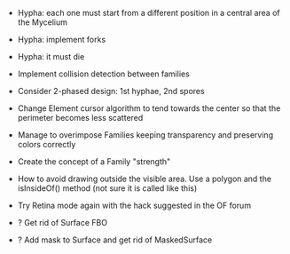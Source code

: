 - Hypha: each one must start from a different position in a central area of the Mycelium
- Hypha: implement forks
- Hypha: it must die

- Implement collision detection between families
- Consider 2-phased design: 1st hyphae, 2nd spores 

- Change Element cursor algorithm to tend towards the center so that the perimeter becomes less scattered
- Manage to overimpose Families keeping transparency and preserving colors correctly 

- Create the concept of a Family "strength"

- How to avoid drawing outside the visible area. Use a polygon and the isInsideOf() method (not sure it is called like this)
- Try Retina mode again with the hack suggested in the OF forum

- ? Get rid of Surface FBO
- ? Add mask to Surface and get rid of MaskedSurface
